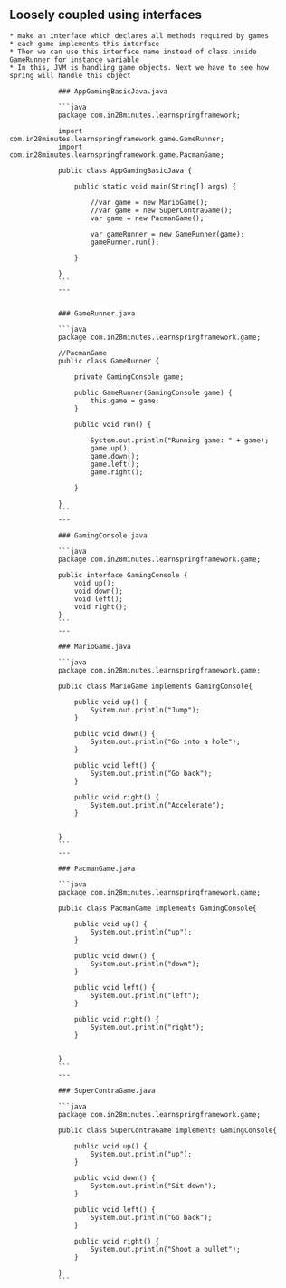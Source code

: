 ## Loosely coupled using interfaces
    * make an interface which declares all methods required by games
    * each game implements this interface
    * Then we can use this interface name instead of class inside GameRunner for instance variable
    * In this, JVM is handling game objects. Next we have to see how spring will handle this object

                ### AppGamingBasicJava.java

                ```java
                package com.in28minutes.learnspringframework;

                import com.in28minutes.learnspringframework.game.GameRunner;
                import com.in28minutes.learnspringframework.game.PacmanGame;

                public class AppGamingBasicJava {

                    public static void main(String[] args) {
                        
                        //var game = new MarioGame();
                        //var game = new SuperContraGame();
                        var game = new PacmanGame();
                        
                        var gameRunner = new GameRunner(game);
                        gameRunner.run();

                    }

                }
                ```
                ---


                ### GameRunner.java

                ```java
                package com.in28minutes.learnspringframework.game;

                //PacmanGame
                public class GameRunner {
                    
                    private GamingConsole game;
                    
                    public GameRunner(GamingConsole game) {
                        this.game = game;
                    }

                    public void run() {
                        
                        System.out.println("Running game: " + game);
                        game.up();
                        game.down();
                        game.left();
                        game.right();
                        
                    }

                }
                ```
                ---

                ### GamingConsole.java

                ```java
                package com.in28minutes.learnspringframework.game;

                public interface GamingConsole {
                    void up();
                    void down();
                    void left();
                    void right();
                }
                ```
                ---

                ### MarioGame.java

                ```java
                package com.in28minutes.learnspringframework.game;

                public class MarioGame implements GamingConsole{
                    
                    public void up() {
                        System.out.println("Jump");
                    }

                    public void down() {
                        System.out.println("Go into a hole");
                    }
                    
                    public void left() {
                        System.out.println("Go back");
                    }

                    public void right() {
                        System.out.println("Accelerate");
                    }


                }
                ```
                ---

                ### PacmanGame.java

                ```java
                package com.in28minutes.learnspringframework.game;

                public class PacmanGame implements GamingConsole{
                    
                    public void up() {
                        System.out.println("up");
                    }

                    public void down() {
                        System.out.println("down");
                    }
                    
                    public void left() {
                        System.out.println("left");
                    }

                    public void right() {
                        System.out.println("right");
                    }


                }
                ```
                ---

                ### SuperContraGame.java

                ```java
                package com.in28minutes.learnspringframework.game;

                public class SuperContraGame implements GamingConsole{

                    public void up() {
                        System.out.println("up");
                    }

                    public void down() {
                        System.out.println("Sit down");
                    }
                    
                    public void left() {
                        System.out.println("Go back");
                    }

                    public void right() {
                        System.out.println("Shoot a bullet");
                    }

                }
                ```
